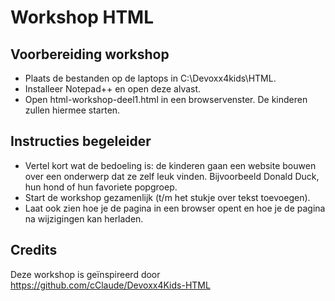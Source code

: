 # Workshop HTML

## Voorbereiding workshop
- Plaats de bestanden op de laptops in C:\Devoxx4kids\HTML.
- Installeer Notepad++ en open deze alvast.
- Open html-workshop-deel1.html in een browservenster. De kinderen zullen hiermee starten.

## Instructies begeleider
- Vertel kort wat de bedoeling is: de kinderen gaan een website bouwen over een onderwerp dat ze zelf leuk vinden. Bijvoorbeeld Donald Duck, hun hond of hun favoriete popgroep.
- Start de workshop gezamenlijk (t/m het stukje over tekst toevoegen).
- Laat ook zien hoe je de pagina in een browser opent en hoe je de pagina na wijzigingen kan herladen.

## Credits 
Deze workshop is geïnspireerd door https://github.com/cClaude/Devoxx4Kids-HTML


